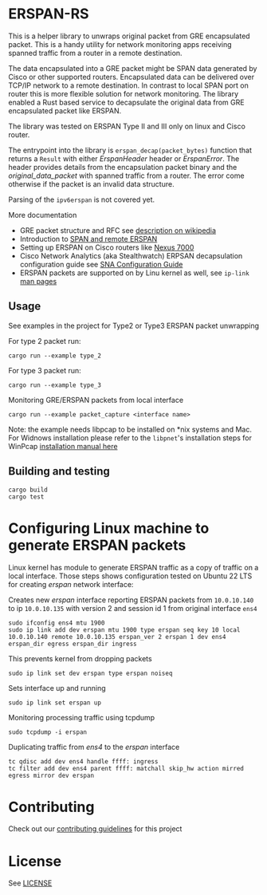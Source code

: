 # ERSPAN-RS

This is a helper library to unwraps original packet from GRE encapsulated packet. This is a handy utility 
for network monitoring apps receiving spanned traffic from a router in a remote destination.

The data encapsulated into
a GRE packet might be SPAN data generated by Cisco or other supported routers. Encapsulated data can be delivered
over TCP/IP network to a remote destination. In contrast to local SPAN port on router this is more flexible
solution for network monitoring. The library enabled a Rust based service to decapsulate the original
data from GRE encapsulated packet like ERSPAN.

The library was tested on ERSPAN Type II and III only on linux and Cisco router.

The entrypoint into the library is `erspan_decap(packet_bytes)` function that returns a `Result` with 
either *ErspanHeader* header or *ErspanError*. The header provides details from the encapsulation packet
binary and the *original_data_packet* with spanned traffic from a router. The error come otherwise if the packet
is an invalid data structure.

Parsing of the `ipv6erspan` is not covered yet.

More documentation

- GRE packet structure and RFC
  see [description on wikipedia](https://en.wikipedia.org/wiki/Generic_Routing_Encapsulation)
- Introduction to [SPAN and remote ERSPAN](https://ipwithease.com/introduction-to-span-and-rspan/)
- Setting up ERSPAN on Cisco routers
  like [Nexus 7000](https://www.cisco.com/c/en/us/td/docs/switches/datacenter/nexus7000/sw/system-management/config/cisco_nexus7000_system-management_config_guide_8x/configuring_erspan.html)
- Cisco Network Analytics (aka Stealthwatch) ERPSAN decapsulation configuration guide
  see [SNA Configuration Guide](https://www.cisco.com/c/dam/en/us/td/docs/security/stealthwatch/system_installation_configuration/7_4_2_System_Configuration_Guide_DV_1_2.pdf)
- ERSPAN packets are supported on by Linu kernel as well, see `ip-link` [man pages](https://manpages.ubuntu.com/manpages/impish/en/man8/ip-link.8.html)

## Usage

See examples in the project for Type2 or Type3 ERSPAN packet unwrapping

For type 2 packet run:

    cargo run --example type_2

For type 3 packet run:

    cargo run --example type_3

Monitoring GRE/ERSPAN packets from local interface

    cargo run --example packet_capture <interface name>

Note: the example needs libpcap to be installed on *nix systems and Mac. For Widnows installation please refer to
the `libpnet`'s installation steps for WinPcap [installation manual here](https://github.com/libpnet/libpnet#windows)

## Building and testing

    cargo build
    cargo test

# Configuring Linux machine to generate ERSPAN packets

Linux kernel has module to generate ERSPAN traffic as a copy of traffic on a local interface. Those steps shows
configuration tested on Ubuntu 22 LTS for creating *erspan* network interface:

Creates new *erspan* interface reporting ERSPAN packets from `10.0.10.140` to ip `10.0.10.135` with version 2 and 
session id 1 from original interface `ens4`

    sudo ifconfig ens4 mtu 1900
    sudo ip link add dev erspan mtu 1900 type erspan seq key 10 local 10.0.10.140 remote 10.0.10.135 erspan_ver 2 erspan 1 dev ens4 erspan_dir egress erspan_dir ingress

This prevents kernel from dropping packets

    sudo ip link set dev erspan type erspan noiseq

Sets interface up and running

    sudo ip link set erspan up

Monitoring processing traffic using tcpdump

    sudo tcpdump -i erspan

Duplicating traffic from *ens4* to the *erspan* interface

    tc qdisc add dev ens4 handle ffff: ingress
    tc filter add dev ens4 parent ffff: matchall skip_hw action mirred egress mirror dev erspan


# Contributing

Check out our [contributing guidelines](CONTRIBUTING.md) for this project

# License

See [LICENSE](LICENSE)